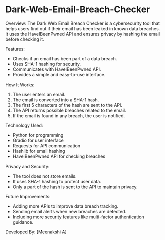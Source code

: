 # Dark-Web-Email-Breach-Checker

Overview:
The Dark Web Email Breach Checker is a cybersecurity tool that helps users find out if their email has been leaked in known data breaches. It uses the HaveIBeenPwned API and ensures privacy by hashing the email before checking it.

Features:
- Checks if an email has been part of a data breach.
- Uses SHA-1 hashing for security.
- Communicates with HaveIBeenPwned API.
- Provides a simple and easy-to-use interface.

How It Works:
1. The user enters an email.
2. The email is converted into a SHA-1 hash.
3. The first 5 characters of the hash are sent to the API.
4. The API returns possible breaches related to the email.
5. If the email is found in any breach, the user is notified.

Technology Used:
- Python for programming
- Gradio for user interface
- Requests for API communication
- Hashlib for email hashing
- HaveIBeenPwned API for checking breaches

Privacy and Security:
- The tool does not store emails.
- It uses SHA-1 hashing to protect user data.
- Only a part of the hash is sent to the API to maintain privacy.

Future Improvements:
- Adding more APIs to improve data breach tracking.
- Sending email alerts when new breaches are detected.
- Including more security features like multi-factor authentication guidance.

Developed By: [Meenakshi A]



